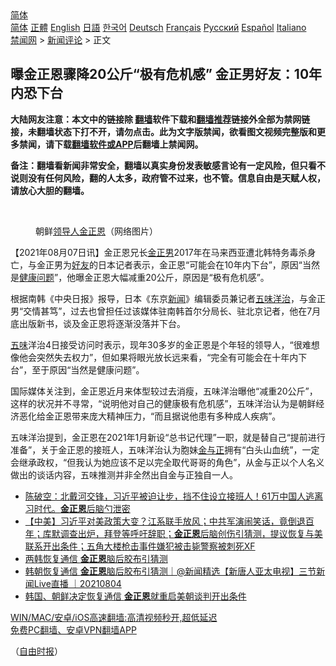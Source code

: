  <!-- 面包屑导航 --> <div class="breadcrumb"><!-- GTranslate: https://gtranslate.io/ -->  <div class="switcher notranslate">  <div class="selected">  <a href="#" onclick="return false;"> 简体</a>  </div>  <div class="option">  <a href="https://www.bannedbook.org" onclick="doGTranslate('zh-CN|zh-CN');jQuery('div.switcher div.selected a').html(jQuery(this).html());return false;" title="简体中文" class="nturl selected"> 简体</a>  <a href="https://www.bannedbook.org/zh-tw/" onclick="doGTranslate('zh-CN|zh-TW');jQuery('div.switcher div.selected a').html(jQuery(this).html());return false;" title="繁體中文" class="nturl"> 正體</a>  <a href="https://www.bannedbook.org/en/" onclick="doGTranslate('zh-CN|en');jQuery('div.switcher div.selected a').html(jQuery(this).html());return false;" title="English" class="nturl"> English</a>  <a href="https://www.bannedbook.org/ja/" onclick="doGTranslate('zh-CN|ja');jQuery('div.switcher div.selected a').html(jQuery(this).html());return false;" title="日本語" class="nturl"> 日語</a>  <a href="https://www.bannedbook.org/ko/" onclick="doGTranslate('zh-CN|ko');jQuery('div.switcher div.selected a').html(jQuery(this).html());return false;" title="한국어" class="nturl"> 한국어</a>  <a href="https://www.bannedbook.org/de/" onclick="doGTranslate('zh-CN|de');jQuery('div.switcher div.selected a').html(jQuery(this).html());return false;" title="Deutsch" class="nturl"> Deutsch</a>  <a href="https://www.bannedbook.org/fr/" onclick="doGTranslate('zh-CN|fr');jQuery('div.switcher div.selected a').html(jQuery(this).html());return false;" title="Français" class="nturl"> Français</a>  <a href="https://www.bannedbook.org/ru/" onclick="doGTranslate('zh-CN|ru');jQuery('div.switcher div.selected a').html(jQuery(this).html());return false;" title="Русский" class="nturl"> Русский</a>  <a href="https://www.bannedbook.org/es/" onclick="doGTranslate('zh-CN|es');jQuery('div.switcher div.selected a').html(jQuery(this).html());return false;" title="Español" class="nturl"> Español</a>  <a href="https://www.bannedbook.org/it/" onclick="doGTranslate('zh-CN|it');jQuery('div.switcher div.selected a').html(jQuery(this).html());return false;" title="Italiano" class="nturl"> Italiano</a>  </div>  </div>      <div class='breadcrumb-sub'><!-- Breadcrumb NavXT 6.3.0 --> <a href="https://www.bannedbook.org/" class="home">禁闻网</a> &gt; <a href="https://www.bannedbook.org/bnews/comments/" class="category">新闻评论</a> &gt; 正文</div></div><h2>曝金正恩骤降20公斤“极有危机感” 金正男好友：10年内恐下台</h2> <p class="notice"><b>大陆网友注意：本文中的链接除 <a href="https://github.com/bannedbook/fanqiang" >翻墙</a>软件下载和<a href="https://github.com/killgcd/justmysocks/blob/master/README.md">翻墙推荐</a>链接外全部为禁网链接，未翻墙状态下打不开，请勿点击。此为文字版禁闻，欲看图文视频完整版和更多禁闻，请下载<a href="https://github.com/bannedbook/fanqiang">翻墙软件或APP</a>后翻墙上禁闻网。</p><p>备注：翻墙看新闻非常安全，翻墙以真实身份发表敏感言论有一定风险，但只看不说则没有任何风险，翻的人太多，政府管不过来，也不管。信息自由是天赋人权，请放心大胆的翻墙。</b></p>  <div class="entry"> <br /> <figure><a href="https://i2.wp.com/upload-images-bucket-v64rleca837do.s3.eu-west-1.amazonaws.com/wp-content/uploads/2020/09/25140016/c447c9971c974e2b9ee86d73ae3cb598.jpeg?fit=600%2C367&#038;ssl=1" data-caption="朝鲜领导人金正恩（网络图片）"></a><figcaption class="wp-caption-text">朝鲜<a href="https://www.bannedbook.org/bnews/tag/%E9%A2%86%E5%AF%BC%E4%BA%BA/" class="st_tag internal_tag" rel="tag" title="标签 领导人 下的日志">领导人</a><a href="https://www.bannedbook.org/bnews/tag/%e9%87%91%e6%ad%a3%e6%81%a9/" class="st_tag internal_tag" rel="tag" title="标签 金正恩 下的日志">金正恩</a>（网络图片）</figcaption></figure> <p>【2021年08月07日讯】金正恩兄长<a href="https://www.bannedbook.org/bnews/tag/%E9%87%91%E6%AD%A3%E7%94%B7/" class="st_tag internal_tag" rel="tag" title="标签 金正男 下的日志">金正男</a>2017年在马来西亚遭北韩特务毒杀身亡，与金正男为<a href="https://www.bannedbook.org/bnews/tag/%E5%A5%BD%E5%8F%8B/" class="st_tag internal_tag" rel="tag" title="标签 好友 下的日志">好友</a>的日本记者表示，金正恩“可能会在10年内下台”，原因“当然是<a href="https://www.bannedbook.org/bnews/tag/%E5%81%A5%E5%BA%B7%E9%97%AE%E9%A2%98/" class="st_tag internal_tag" rel="tag" title="标签 健康问题 下的日志">健康问题</a>”，他曝金正恩大幅减重20公斤，原因是“极有危机感”。</p> <p>根据南韩《中央日报》报导，日本《东京<span class='wp_keywordlink_affiliate'><a href="https://www.bannedbook.org/" title="新闻">新闻</a></span>》编辑委员兼记者<a href="https://www.bannedbook.org/bnews/tag/%E4%BA%94%E5%91%B3%E6%B4%8B%E6%B2%BB/" class="st_tag internal_tag" rel="tag" title="标签 五味洋治 下的日志">五味洋治</a>，与金正男“交情甚笃”，过去也曾担任过该媒体驻南韩首尔分局长、驻北京记者，他在7月底出版新书，谈及金正恩将逐渐没落并下台。</p>  <p><a href="https://www.bannedbook.org/bnews/tag/%E4%BA%94%E5%91%B3/" class="st_tag internal_tag" rel="tag" title="标签 五味 下的日志">五味</a>洋治4日接受访问时表示，现年30多岁的金正恩是个年轻的领导人，“很难想像他会突然失去权力”，但如果将眼光放长远来看，“完全有可能会在十年内下台”，至于原因“当然是健康问题”。</p> <p>国际媒体关注到，金正恩近月来体型较过去消瘦，五味洋治曝他“减重20公斤”，这样的状况并不寻常，“说明他对自己的健康极有危机感”，五味洋治认为是朝鲜经济恶化给金正恩带来庞大精神压力，“而且据说他患有多种成人疾病”。</p>  <p>五味洋治提到，金正恩在2021年1月新设“总书记代理”一职，就是替自己“提前进行准备”，关于金正恩的接班人，五味洋治认为胞妹<a href="https://www.bannedbook.org/bnews/tag/%e9%87%91%e4%b8%8e%e6%ad%a3/" class="st_tag internal_tag" rel="tag" title="标签 金与正 下的日志">金与正</a>拥有“白头山血统”，一定会继承政权，“但我认为她应该不足以完全取代哥哥的角色”，从金与正以个人名义做出的谈话内容，五味推测并非全然出自金与正独自一人。</p> <ul class='op-related-articles' title='相关阅读'> <li><a href='https://www.bannedbook.org/bnews/bannedvideo/20210805/1600803.html' target='_blank'>陈破空：北戴河交锋，习近平被迫让步，挡不住设立接班人！61万中国人逃离习时代。<b>金正恩</b>后脑勺泄密</a></li> <li><a href='https://www.bannedbook.org/bnews/bannedvideo/20210804/1600331.html' target='_blank'>【中美】习近平对美政策大变？江系联手放风；中共军演闹笑话，竟倒退百年；库默调查出炉，拜登等呼吁辞职；<b>金正恩</b>后脑创伤引猜测，提议恢复与美联系开出条件；五角大楼枪击事件嫌犯被击毙警察被刺死XF</a></li> <li><a href='https://www.bannedbook.org/bnews/taiwannews/20210804/1600284.html' target='_blank'>两韩恢复通信 <b>金正恩</b>脑后胶布引猜测</a></li> <li><a href='https://www.bannedbook.org/bnews/bannedvideo/20210804/1600147.html' target='_blank'>韩朝恢复通信 <b>金正恩</b>脑后胶布引猜测｜@新闻精选【新唐人亚太电视】三节新闻Live直播 ｜20210804</a></li> <li><a href='https://www.bannedbook.org/bnews/baitai/20210804/1600058.html' target='_blank'>韩国、朝鲜决定恢复通信 <b>金正恩</b>就重启美朝谈判开出条件</a></li> </ul> <p class="texttj"> <a href="https://github.com/bannedbook/fanqiang/wiki/V2ray%E6%9C%BA%E5%9C%BA" target="_blank">WIN/MAC/安卓/iOS高速翻墙:高清视频秒开,超低延迟</a><br/> <a href="https://github.com/bannedbook/fanqiang/wiki/%E7%A6%81%E9%97%BB%E7%BD%91%E5%AE%89%E5%8D%93%E7%BF%BB%E5%A2%99%E6%96%B0%E9%97%BBAPP" target="_blank">免费PC翻墙、安卓VPN翻墙APP</a></p> <p>（<a href="https://www.bannedbook.org/bnews/tag/%e8%87%aa%e7%94%b1%e6%97%b6%e6%8a%a5/" class="st_tag internal_tag" rel="tag" title="标签 自由时报 下的日志">自由时报</a>）</p><a name='sharetosocial'></a>  <div style="margin-bottom:5px;padding-bottom:5px;clear:both"> <div id="archive-pix-1" class="banner-ads"> <!-- AuctionX Display platform tag START --> <div id="26318x728x90x621x_ADSLOT2" clicktrack="%%CLICK_URL_ESC%%"></div> <!-- AuctionX Display platform tag END --> </div> <div id="archive-pix-2" class="banner-ads"> <!-- AuctionX Display platform tag START --> <div id="26315x300x250x621x_ADSLOT2" clicktrack="%%CLICK_URL_ESC%%"></div> <!-- AuctionX Display platform tag END --> </div> </div>  <div id="archive-pix-1" class="banner-ads"> <!-- AuctionX Display platform tag START --> <div id="26318x728x90x621x_ADSLOT3" clicktrack="%%CLICK_URL_ESC%%"></div> <!-- AuctionX Display platform tag END --> </div> </div><!--END ENTRY--> 